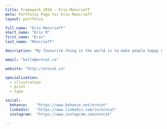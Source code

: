 ```yaml
---
title: Framework 2016 - Erin Moncrieff
meta: Portfolio Page for Erin Moncrieff
layout: portfolio

full_name: "Erin Moncrieff"
short_name: "Erin M"
first_name: "Erin"
last_name: "Moncrieff"

description: "My favourite thing in the world is to make people happy & I strive to do so through design. I also really like cats, like... a lot."

email: "hello@erncat.ca"

website: "http://erncat.ca"

specialization:
  - illustration
  - print
  - type

social:
  behance:    "https://www.behance.net/erncat"
  linkedin:   "https://www.linkedin.com/in/erncat"
  instagram:  "https://www.instagram.com/erncat"

---
```

